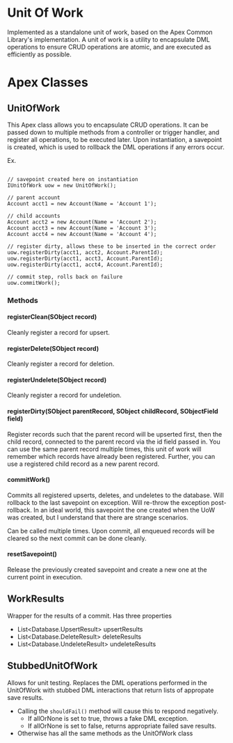 # Unit Of Work

Implemented as a standalone unit of work, based on the Apex Common Library's implementation. A unit of work is a utility to encapsulate DML operations to ensure CRUD operations are atomic, and are executed as efficiently as possible.

# Apex Classes

## UnitOfWork
This Apex class allows you to encapsulate CRUD operations. It can be passed down to multiple methods from a controller or trigger handler, and register all operations, to be executed later. Upon instantiation, a savepoint is created, which is used to rollback the DML operations if any errors occur.

Ex.

```

// savepoint created here on instantiation
IUnitOfWork uow = new UnitOfWork();

// parent account
Account acct1 = new Account(Name = 'Account 1');

// child accounts
Account acct2 = new Account(Name = 'Account 2');
Account acct3 = new Account(Name = 'Account 3');
Account acct4 = new Account(Name = 'Account 4');

// register dirty, allows these to be inserted in the correct order
uow.registerDirty(acct1, acct2, Account.ParentId);
uow.registerDirty(acct1, acct3, Account.ParentId);
uow.registerDirty(acct1, acct4, Account.ParentId);

// commit step, rolls back on failure
uow.commitWork();
```

### Methods

#### registerClean(SObject record)
Cleanly register a record for upsert.

#### registerDelete(SObject record)
Cleanly register a record for deletion.

#### registerUndelete(SObject record)
Cleanly register a record for undeletion.

#### registerDirty(SObject parentRecord, SObject childRecord, SObjectField field)
Register records such that the parent record will be upserted first, then the child record, connected to the parent record via the id field passed in. You can use the same parent record multiple times, this unit of work will remember which records have already been registered. Further, you can use a registered child record as a new parent record.

#### commitWork()
Commits all registered upserts, deletes, and undeletes to the database. Will rollback to the last savepoint on exception. Will re-throw the exception post-rollback. In an ideal world, this savepoint the one created when the UoW was created, but I understand that there are strange scenarios.

Can be called multiple times. Upon commit, all enqueued records will be cleared so the next commit can be done cleanly.

#### resetSavepoint()
Release the previously created savepoint and create a new one at the current point in execution.

## WorkResults
Wrapper for the results of a commit. Has three properties
* List\<Database.UpsertResult\> upsertResults
* List\<Database.DeleteResult\> deleteResults
* List\<Database.UndeleteResult\> undeleteResults

## StubbedUnitOfWork
Allows for unit testing. Replaces the DML operations performed in the UnitOfWork with stubbed DML interactions that return lists of appropate save results. 

* Calling the `shouldFail()` method will cause this to respond negatively.
  * If allOrNone is set to true, throws a fake DML exception.
  * If allOrNone is set to false, returns appropriate failed save results.
* Otherwise has all the same methods as the UnitOfWork class